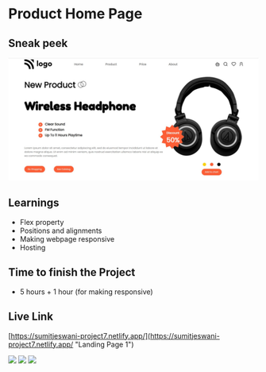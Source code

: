 # Product Home Page 

## Sneak peek
![Screenshot](./ScreenShot.JPG)

## Learnings
- Flex property
- Positions and alignments
- Making webpage responsive
- Hosting

## Time to finish the Project
- 5 hours + 1 hour (for making responsive)

## Live Link
[https://sumitjeswani-project7.netlify.app/](https://sumitjeswani-project7.netlify.app/ "Landing Page 1")


![](https://img.shields.io/badge/-HTML%5CCSS-green)
![](https://img.shields.io/badge/-iNeuron-orange)
![](https://img.shields.io/badge/-Web%20Development-blue)
